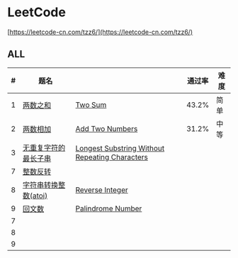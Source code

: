 # LeetCode
[https://leetcode-cn.com/tzz6/](https://leetcode-cn.com/tzz6/)

## ALL
|#|题名 ||通过率|难度| 
|---|---|---|---|---|
|1|[两数之和](../../tree/master/ALL/2.add-two-numbers)|[Two Sum](../../tree/master/ALL/2.add-two-numbers)| 43.2% | 简单 |
|2|[两数相加]()|[Add Two Numbers]()|31.2%|中等|
|3|[无重复字符的最长子串]()|[Longest Substring Without Repeating Characters]()|||
|7|[整数反转]()|[]()|||
|8|[字符串转换整数(atoi)]()|[Reverse Integer]()|||
|9|[回文数]()|[Palindrome Number]()|||
|7|[]()|[]()|||
|8|[]()|[]()|||
|9|[]()|[]()|||

